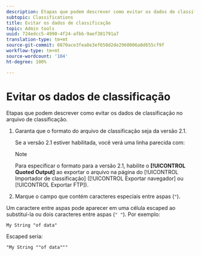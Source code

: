 ```yaml
---
description: Etapas que podem descrever como evitar os dados de classificação no arquivo de classificação.
subtopic: Classifications
title: Evitar os dados de classificação
topic: Admin tools
uuid: 724edcc5-4990-4f24-afbb-9aef301791a7
translation-type: tm+mt
source-git-commit: 0870ace3fea8e3ef650d2de2960006a0d655cf9f
workflow-type: tm+mt
source-wordcount: '104'
ht-degree: 100%

---
```



# Evitar os dados de classificação

Etapas que podem descrever como evitar os dados de classificação no arquivo de classificação.

<!--Meike, please check this page against orginal. It might be missing information. -->

1. Garanta que o formato do arquivo de classificação seja da versão 2.1.

   Se a versão 2.1 estiver habilitada, você verá uma linha parecida com:

   >[!NOTE]
   >
   >Para especificar o formato para a versão 2.1, habilite o **[!UICONTROL Quoted Output]** ao exportar o arquivo na página do [!UICONTROL Importador de classificação] ([!UICONTROL Exportar navegador] ou [!UICONTROL Exportar FTP]).

1. Marque o campo que contém caracteres especiais entre aspas (`"`).

Um caractere entre aspas pode aparecer em uma célula escaped ao substituí-la ou dois caracteres entre aspas (`" "`). Por exemplo:

```
My String "of data"
```

Escaped seria:

```
"My String ""of data"""
```
